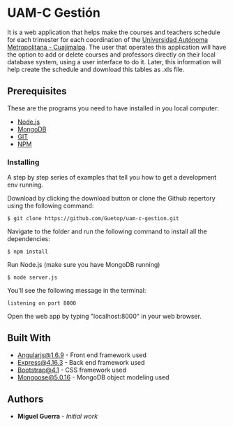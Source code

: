 # UAM-C Gestión

It is a web application that helps make the courses and teachers schedule for each trimester for each coordination of the [Universidad Autónoma Metropolitana - Cuajimalpa](http://www.cua.uam.mx). The user that operates this application will have the option to add or delete courses and professors directly on their local database system, using a user interface to do it. Later, this information will help create the schedule and download this tables as .xls file. 

## Prerequisites

These are the programs you need to have installed in you local computer:

* [Node.js](https://nodejs.org/)
* [MongoDB](https://www.mongodb.com/)
* [GIT](https://git-scm.com/)
* [NPM](https://www.npmjs.com/)

### Installing

A step by step series of examples that tell you how to get a development env running.

Download by clicking the download button or clone the Github repertory using the following command:
```
$ git clone https://github.com/Guetop/uam-c-gestion.git
```
Navigate to the folder and run the following command to install all the dependencies:
```
$ npm install
```
Run Node.js (make sure you have MongoDB running)
```
$ node server.js
```
You'll see the following message in the terminal:
```
listening on port 8000
```
Open the web app by typing "localhost:8000" in your web browser.

## Built With

* [Angularjs@1.6.9](https://angularjs.org/) - Front end framework used
* [Express@4.16.3](http://expressjs.com/) - Back end framework used
* [Bootstrap@4.1](https://getbootstrap.com/) - CSS framework used
* [Mongoose@5.0.16](http://mongoosejs.com/) - MongoDB object modeling used

## Authors

* **Miguel Guerra** - *Initial work*
